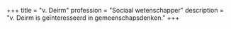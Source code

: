 +++
title       = "v. Deirm"
profession  = "Sociaal wetenschapper"
description = "v. Deirm is geïnteresseerd in gemeenschapsdenken."
+++
